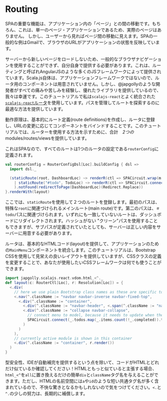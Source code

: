 # Routing

SPAの重要な機能は、アプリケーション内の「ページ」との間の移動です。もちろん、これは、単一のページ・アプリケーションであるため、実際のページはありません。
しかし、ユーザーから見ればページ間の移動に見えます。SPAの一般的な例はGmailで、ブラウザのURLがアプリケーションの状態を反映しています。

サーバーから新しいページをロードしないため、一般的なブラウザナビゲーションを使用することができず、自分自身で提供する必要があります。これは、ルーティングと呼ばれAngularJSのような多くのJSフレームワークによって提供されています。Scala.js自体は、アプリケーションフレームワークではないので、ルータ用のコンポーネントは用意されていません。しかし、@japgollyのような開発者がすべての痛みや苦しみを経験し、優れたライブラリを提供しているので、我々は幸運です。このチュートリアルで私は`scalajs-react`とよく統合された[`scalajs-react`ルータ](https://github.com/japgolly/scalajs-react/blob/master/extra/ROUTER2.md)を使用しています。パスを管理してルートを探索するのに最適な方法を提供しています。

動作原理は、基本的にルート定義(route definitions)を作成し、ルータに登録し、URLの変更に応じてコンポーネントをバインドすることです。このチュートリアルでは、ルーターを使用する方法を示すために、合計　*2つの*　modules/routes/viewsを提供しています。

これはSPAなので、すべてのルートは1つのルータの設定である`routerConfig`に定義されます。

```scala
val routerConfig = RouterConfigDsl[Loc].buildConfig { dsl =>
  import dsl._

  (staticRoute(root, DashboardLoc) ~> renderR(ctl => SPACircuit.wrap(m => m)(proxy => Dashboard(ctl, proxy)))
    | staticRoute("#todo", TodoLoc) ~> renderR(ctl => SPACircuit.connect(_.todos)(Todo(_)))
    ).notFound(redirectToPage(DashboardLoc)(Redirect.Replace))
}.renderWith(layout)
```

ここでは、`staticRoute`を使用して２つのルートを登録します。最初のパスは、特殊な`root`に関連づけられるメインルート(main route)です。第二のパスは、`＃todo`パスに関連づけられます。いずれにも一致していないルートは、ダッシュボードにリダイレクトされます。ハッシュがない "クリーン"パスを使用することもできますが、サブパスが定義されていたとしても、サーバーは正しい内容をサーバーに用意する必要があります。

ルータは、基本的なHTMLコード(layout)を提供して、アプリケーションのための`MainMenu`コンポーネントを統合します。このチュートリアルは、Bootstrap CSSを使用して見栄えの良いレイアウトを提供していますが、CSSクラスの定義を変更することで、あなたが使用したいCSSフレームワークは何でも使うことができます。

```scala
import japgolly.scalajs.react.vdom.html_<^._
def layout(c: RouterCtl[Loc], r: Resolution[Loc]) = {
  <.div(
    // here we use plain Bootstrap class names as these are specific to the top level layout defined here
    <.nav(^.className := "navbar navbar-inverse navbar-fixed-top",
      <.div(^.className := "container",
        <.div(^.className := "navbar-header", <.span(^.className := "navbar-brand", "SPA Tutorial")),
        <.div(^.className := "collapse navbar-collapse",
          // connect menu to model, because it needs to update when the number of open todos changes
          SPACircuit.connect(_.todos.map(_.items.count(!_.completed)).toOption)(proxy => MainMenu(c, r.page, proxy))
        )
      )
    ),
    // currently active module is shown in this container
    <.div(^.className := "container", r.render())
  )
}
```

型安全性、IDEが自動補完を提供するという点を除いて、コードがHTMLとどれだけ似ているか確認してください！HTMLともっと似ていると主張する場合、 `html_<^`を`all`に置き換えるだけの簡単`div`と`className`タグ名を与えることができます。ただし、HTMLの名前空間には`a`や`id`のような短い共通タグ名が多く含まれているので、不快な驚きとなるかもしれないので気をつけてください。`<.`と`^.`の少しの努力は、長期的に補償します。

